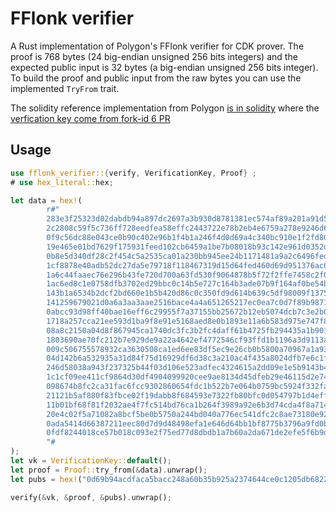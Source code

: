 # FFlonk verifier

A Rust implementation of Polygon's FFlonk verifier for CDK prover. The proof is 768 bytes (24 big-endian
unsigned 256 bits integers) and the expected public input is 32 bytes (a big-endian unsigned 256 bits integer).
To build the proof and public input from the raw bytes you can use the implemented `TryFrom` trait.

The solidity reference implementation from Polygon
[is in solidity](https://github.com/0xPolygon/cdk-validium-contracts/blob/cecd53e0b1e39cd9df1a79215eedbbb636b4e0a7/contracts/verifiers/FflonkVerifier.sol)
where the [verfication key come from fork-id 6 PR](https://github.com/0xPolygon/cdk-validium-contracts/compare/v0.0.1...v0.0.2#diff-464c9f4dd9c1b875ceb2aace2024dd3ef9dfea0d4b30e9ef8cf9ca3c743671f2R51)

## Usage

```rust
use fflonk_verifier::{verify, VerificationKey, Proof} ;
# use hex_literal::hex;

let data = hex!(
        r#"
        283e3f25323d02dabdb94a897dc2697a3b930d8781381ec574af89a201a91d5a
        2c2808c59f5c736ff728eedfea58effc2443722e78b2eb4e6759a278e9246d60
        0f9c56dc88e043ce0b90c402e96b1f4b1a246f4d0d69a4c340bc910e1f2fd805
        19e465e01bd7629f175931feed102cb6459a1be7b08018b93c142e961d0352d8
        0b8e5d340df28c2f454c5a2535ca01a230bb945ee24b1171481a9a2c6496fed6
        1cf8878e40adb52dc27da5e79718f118467319d15d64fed460d69d951376ac63
        1a6c44faaec76e296b43fe720d700a63fd530f9064878b5f72f2ffe7458c2f03
        1ac6ed8c1e0758dfb3702ed29bbc0c14b5e727c164b3ade07b9f164af0be54b0
        143b1a6534b2dcf2bd660e1b5b420d86c0c350fd9d614b639c5df98009f1375e
        141259679021d0a6a3aa3aae2516bace4a4a651265217ec0ea7c0d7f89b98710
        0abcc93d98ff40bae16eff6c29955f7a37155bb25672b12eb5074dcb7c3e2b00
        1718a257cca21ee593d1ba9f8e91e5168aed8e0b1893e11a6b583d975e747f80
        08a8c2150a04d8f867945ca1740dc3fc3b2fc4daff61b4725fb294435a1b9010
        1803690ae70fc212b7e929de9a22a4642ef4772546cf93ffd1b1196a3d9113a3
        009c506755578932ca3630508ca1ed6ee83df5ec9e26cb0b5800a70967a1a93a
        04d142b6a532935a31d84f75d16929df6d38c3a210ac4f435a8024dfb7e6c1f3
        246d58038a943f237325b44f03d106e523adfec4324615a2dd09e1e5b9143b41
        1c1cf09ee411cf9864d30df4904099920cee9ae8134d45dfeb29e46115d2e740
        098674b8fc2ca31fac6fcc9302860654fdc1b522b7e064b0759bc5924f332fa9
        21121b5af880f83fbce02f19dabb8f684593e7322fb80bfc0d054797b1d4eff4
        11b01bf68f81f2032ae4f7fc514bd76ca1b264f3989a92e6b3d74cda4f8a7149
        20e4c02f5a71082a8bcf5be0b5750a244bd040a776ec541dfc2c8ae73180e924
        0ada5414d66387211eec80d7d9d48498efa1e646d64bb1bf8775b3796a9fd0bf
        0fdf8244018ce57b018c093e2f75ed77d8dbdb1a7b60a2da671de2efe5f6b9d7
        "#
);
let vk = VerificationKey::default();
let proof = Proof::try_from(&data).unwrap();
let pubs = hex!("0d69b94acdfaca5bacc248a60b35b925a2374644ce0c1205db68228c8921d9d9").into();

verify(&vk, &proof, &pubs).unwrap();
```

